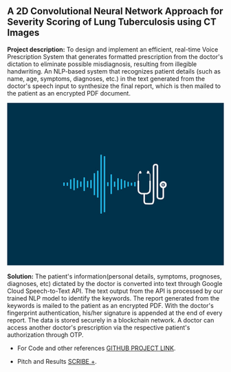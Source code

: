 ## A 2D Convolutional Neural Network Approach for Severity Scoring of Lung Tuberculosis using CT Images

**Project description:** To design and implement an efficient, real-time Voice Prescription System that generates formatted prescription from the doctor's dictation to eliminate possible misdiagnosis, resulting from illegible handwriting. An NLP-based system that recognizes patient details (such as name, age,
symptoms, diagnoses, etc.) in the text generated from the doctor's speech input to synthesize the final report, which is then mailed to the patient as an encrypted PDF document.

<img src="images/scribeplus.jpg?raw=true"/>

**Solution:** The patient's information(personal details, symptoms, prognoses, diagnoses, etc) dictated by the doctor is converted into text through Google Cloud Speech-to-Text API. The text output from the API is processed by our trained NLP model to identify the keywords. The report generated from the keywords is mailed to the patient as an encrypted PDF. With the doctor's fingerprint authentication, his/her signature is appended at the end of every report. The data is stored securely in a blockchain network. A doctor can access another doctor's prescription via the respective patient's authorization through OTP. 


- For Code and other references [GITHUB PROJECT LINK](https://github.com/DeepLearners-SSN).

- Pitch and Results [SCRIBE +](/pdf/FINAL_SIH2020.pdf).
